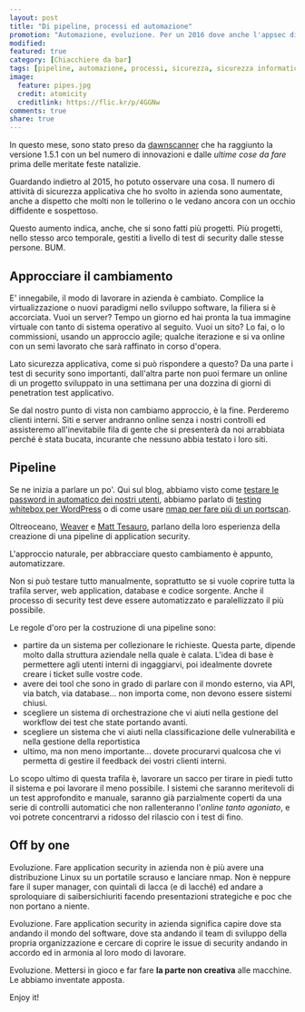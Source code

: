 ```yaml
---
layout: post
title: "Di pipeline, processi ed automazione"
promotion: "Automazione, evoluzione. Per un 2016 dove anche l'appsec diventi agile."
modified: 
featured: true
category: [Chiacchiere da bar]
tags: [pipeline, automazione, processi, sicurezza, sicurezza informatica, sviluppo agile, sviluppo acdc]
image:
  feature: pipes.jpg
  credit: atomicity
  creditlink: https://flic.kr/p/4GGNw
comments: true
share: true
---
```


In questo mese, sono stato preso da [dawnscanner](http://dawnscanner.org) che
ha raggiunto la versione 1.5.1 con un bel numero di innovazioni e dalle _ultime
cose da fare_ prima delle meritate feste natalizie.

Guardando indietro al 2015, ho potuto osservare una cosa. Il numero di attività
di sicurezza applicativa che ho svolto in azienda sono aumentate, anche a
dispetto che molti non le tollerino o le vedano ancora con un occhio diffidente
e sospettoso.

Questo aumento indica, anche, che si sono fatti più progetti. Più progetti,
nello stesso arco temporale, gestiti a livello di test di security dalle stesse
persone. BUM.

## Approcciare il cambiamento

E' innegabile, il modo di lavorare in azienda è cambiato. Complice la
virtualizzazione o nuovi paradigmi nello sviluppo software, la filiera si è
accorciata. Vuoi un server? Tempo un giorno ed hai pronta la tua immagine
virtuale con tanto di sistema operativo al seguito. Vuoi un sito? Lo fai, o lo
commissioni, usando un approccio agile; qualche iterazione e si va online con
un semi lavorato che sarà raffinato in corso d'opera.

Lato sicurezza applicativa, come si può rispondere a questo? Da una parte i
test di security sono importanti, dall'altra parte non puoi fermare un online
di un progetto sviluppato in una settimana per una dozzina di giorni di
penetration test applicativo.

Se dal nostro punto di vista non cambiamo approccio, è la fine. Perderemo
clienti interni. Siti e server andranno online senza i nostri controlli ed
assisteremo all'inevitabile fila di gente che si presenterà da noi arrabbiata
perché è stata bucata, incurante che nessuno abbia testato i loro siti.

## Pipeline

Se ne inizia a parlare un po'. Qui sul blog, abbiamo visto come [testare le password in
automatico dei nostri
utenti]({{site.url}}/blog/testiamo-in-automatico-le-password-dei-nostri-utenti/),
abbiamo parlato di [testing whitebox per
WordPress]({{site.url}}/blog/wordstress-penetration-testing-whitebox-per-wordpress/)
o di come usare [nmap per fare più di un
portscan]({{site.url}}/blog/come-fare-un-vulnerability-assessment-con-nmap/).

Oltreoceano, [Weaver](https://www.youtube.com/watch?v=1CDSOSl4DQU) e [Matt
Tesauro](https://www.youtube.com/watch?v=gmOCPRD2foo), parlano della loro
esperienza della creazione di una pipeline di application security.

L'approccio naturale, per abbracciare questo cambiamento è appunto,
automatizzare.

Non si può testare tutto manualmente, soprattutto se si vuole coprire tutta la
trafila server, web application, database e codice sorgente. Anche il processo
di security test deve essere automatizzato e paralellizzato il più possibile.

Le regole d'oro per la costruzione di una pipeline sono:

* partire da un sistema per collezionare le richieste. Questa parte, dipende
  molto dalla struttura aziendale nella quale è calata. L'idea di base è
  permettere agli utenti interni di ingaggiarvi, poi idealmente dovrete creare i
  ticket sulle vostre code.
* avere dei tool che sono in grado di parlare con il mondo esterno, via API,
  via batch, via database... non importa come, non devono essere sistemi chiusi.
* scegliere un sistema di orchestrazione che vi aiuti nella gestione del
  workflow dei test che state portando avanti.
* scegliere un sistema che vi aiuti nella classificazione delle vulnerabilità e
  nella gestione della reportistica
* ultimo, ma non meno importante... dovete procurarvi qualcosa che vi permetta
  di gestire il feedback dei vostri clienti interni.

Lo scopo ultimo di questa trafila è, lavorare un sacco per tirare in piedi
tutto il sistema e poi lavorare il meno possibile. I sistemi che saranno
meritevoli di un test approfondito e manuale, saranno già parzialmente coperti
da una serie di controlli automatici che non rallenteranno l'_online tanto
agoniato_, e voi potrete concentrarvi a ridosso del rilascio con i test di
fino.

## Off by one

Evoluzione. Fare application security in azienda non è più avere una
distribuzione Linux su un portatile scrauso e lanciare nmap. Non è neppure fare
il super manager, con quintali di lacca (e di lacché) ed andare a sproloquiare
di saibersichiuriti facendo presentazioni strategiche e poc che non portano a
niente.

Evoluzione. Fare application security in azienda significa capire dove sta
andando il mondo del software, dove sta andando il team di sviluppo della
propria organizzazione e cercare di coprire le issue di security andando in
accordo ed in armonia al loro modo di lavorare.

Evoluzione. Mettersi in gioco e far fare **la parte non creativa** alle
macchine. Le abbiamo inventate apposta.

Enjoy it!

